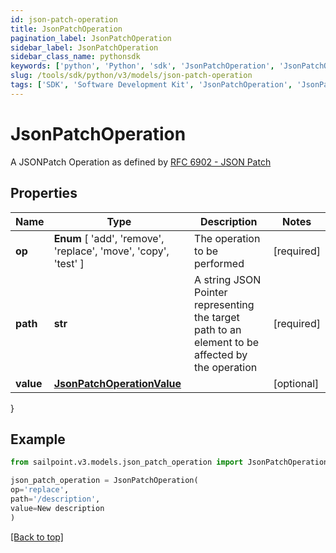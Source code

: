 ```yaml
---
id: json-patch-operation
title: JsonPatchOperation
pagination_label: JsonPatchOperation
sidebar_label: JsonPatchOperation
sidebar_class_name: pythonsdk
keywords: ['python', 'Python', 'sdk', 'JsonPatchOperation', 'JsonPatchOperation'] 
slug: /tools/sdk/python/v3/models/json-patch-operation
tags: ['SDK', 'Software Development Kit', 'JsonPatchOperation', 'JsonPatchOperation']
---
```


# JsonPatchOperation

A JSONPatch Operation as defined by [RFC 6902 - JSON Patch](https://tools.ietf.org/html/rfc6902)

## Properties

Name | Type | Description | Notes
------------ | ------------- | ------------- | -------------
**op** |  **Enum** [  'add',    'remove',    'replace',    'move',    'copy',    'test' ] | The operation to be performed | [required]
**path** | **str** | A string JSON Pointer representing the target path to an element to be affected by the operation | [required]
**value** | [**JsonPatchOperationValue**](json-patch-operation-value) |  | [optional] 
}

## Example

```python
from sailpoint.v3.models.json_patch_operation import JsonPatchOperation

json_patch_operation = JsonPatchOperation(
op='replace',
path='/description',
value=New description
)

```
[[Back to top]](#) 

